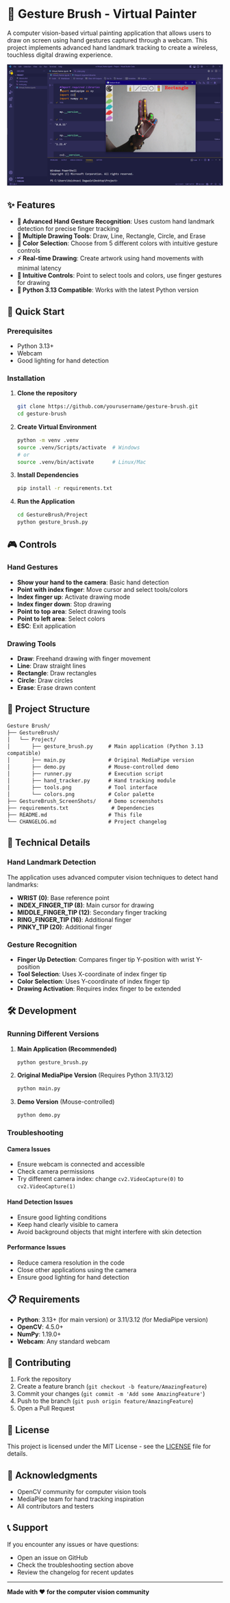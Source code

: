 # 🎨 Gesture Brush - Virtual Painter

A computer vision-based virtual painting application that allows users to draw on screen using hand gestures captured through a webcam. This project implements advanced hand landmark tracking to create a wireless, touchless digital drawing experience.

![Gesture Brush Demo](GestureBrush_ScreenShots/Screenshot%20(113).png)

## ✨ Features

- **🤚 Advanced Hand Gesture Recognition**: Uses custom hand landmark detection for precise finger tracking
- **🎨 Multiple Drawing Tools**: Draw, Line, Rectangle, Circle, and Erase
- **🌈 Color Selection**: Choose from 5 different colors with intuitive gesture controls
- **⚡ Real-time Drawing**: Create artwork using hand movements with minimal latency
- **🎯 Intuitive Controls**: Point to select tools and colors, use finger gestures for drawing
- **🔧 Python 3.13 Compatible**: Works with the latest Python version

## 🚀 Quick Start

### Prerequisites
- Python 3.13+
- Webcam
- Good lighting for hand detection

### Installation

1. **Clone the repository**
   ```bash
   git clone https://github.com/yourusername/gesture-brush.git
   cd gesture-brush
   ```

2. **Create Virtual Environment**
   ```bash
   python -m venv .venv
   source .venv/Scripts/activate  # Windows
   # or
   source .venv/bin/activate      # Linux/Mac
   ```

3. **Install Dependencies**
   ```bash
   pip install -r requirements.txt
   ```

4. **Run the Application**
   ```bash
   cd GestureBrush/Project
   python gesture_brush.py
   ```

## 🎮 Controls

### Hand Gestures
- **Show your hand to the camera**: Basic hand detection
- **Point with index finger**: Move cursor and select tools/colors
- **Index finger up**: Activate drawing mode
- **Index finger down**: Stop drawing
- **Point to top area**: Select drawing tools
- **Point to left area**: Select colors
- **ESC**: Exit application

### Drawing Tools
- **Draw**: Freehand drawing with finger movement
- **Line**: Draw straight lines
- **Rectangle**: Draw rectangles
- **Circle**: Draw circles
- **Erase**: Erase drawn content

## 📁 Project Structure

```
Gesture Brush/
├── GestureBrush/
│   └── Project/
│       ├── gesture_brush.py     # Main application (Python 3.13 compatible)
│       ├── main.py              # Original MediaPipe version
│       ├── demo.py              # Mouse-controlled demo
│       ├── runner.py            # Execution script
│       ├── hand_tracker.py      # Hand tracking module
│       ├── tools.png            # Tool interface
│       └── colors.png           # Color palette
├── GestureBrush_ScreenShots/    # Demo screenshots
├── requirements.txt              # Dependencies
├── README.md                    # This file
└── CHANGELOG.md                 # Project changelog
```

## 🔧 Technical Details

### Hand Landmark Detection
The application uses advanced computer vision techniques to detect hand landmarks:

- **WRIST (0)**: Base reference point
- **INDEX_FINGER_TIP (8)**: Main cursor for drawing
- **MIDDLE_FINGER_TIP (12)**: Secondary finger tracking
- **RING_FINGER_TIP (16)**: Additional finger
- **PINKY_TIP (20)**: Additional finger

### Gesture Recognition
- **Finger Up Detection**: Compares finger tip Y-position with wrist Y-position
- **Tool Selection**: Uses X-coordinate of index finger tip
- **Color Selection**: Uses Y-coordinate of index finger tip
- **Drawing Activation**: Requires index finger to be extended

## 🛠️ Development

### Running Different Versions

1. **Main Application (Recommended)**
   ```bash
   python gesture_brush.py
   ```

2. **Original MediaPipe Version** (Requires Python 3.11/3.12)
   ```bash
   python main.py
   ```

3. **Demo Version** (Mouse-controlled)
   ```bash
   python demo.py
   ```

### Troubleshooting

#### Camera Issues
- Ensure webcam is connected and accessible
- Check camera permissions
- Try different camera index: change `cv2.VideoCapture(0)` to `cv2.VideoCapture(1)`

#### Hand Detection Issues
- Ensure good lighting conditions
- Keep hand clearly visible to camera
- Avoid background objects that might interfere with skin detection

#### Performance Issues
- Reduce camera resolution in the code
- Close other applications using the camera
- Ensure good lighting for hand detection

## 📋 Requirements

- **Python**: 3.13+ (for main version) or 3.11/3.12 (for MediaPipe version)
- **OpenCV**: 4.5.0+
- **NumPy**: 1.19.0+
- **Webcam**: Any standard webcam

## 🤝 Contributing

1. Fork the repository
2. Create a feature branch (`git checkout -b feature/AmazingFeature`)
3. Commit your changes (`git commit -m 'Add some AmazingFeature'`)
4. Push to the branch (`git push origin feature/AmazingFeature`)
5. Open a Pull Request

## 📝 License

This project is licensed under the MIT License - see the [LICENSE](LICENSE) file for details.

## 🙏 Acknowledgments

- OpenCV community for computer vision tools
- MediaPipe team for hand tracking inspiration
- All contributors and testers

## 📞 Support

If you encounter any issues or have questions:
- Open an issue on GitHub
- Check the troubleshooting section above
- Review the changelog for recent updates

---

**Made with ❤️ for the computer vision community** 